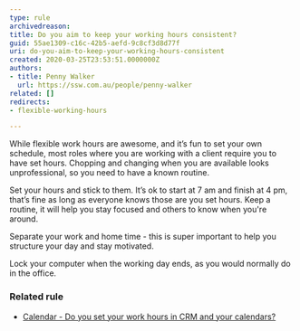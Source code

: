 ```yaml
---
type: rule
archivedreason: 
title: Do you aim to keep your working hours consistent?
guid: 55ae1309-c16c-42b5-aefd-9c8cf3d8d77f
uri: do-you-aim-to-keep-your-working-hours-consistent
created: 2020-03-25T23:53:51.0000000Z
authors:
- title: Penny Walker
  url: https://ssw.com.au/people/penny-walker
related: []
redirects:
- flexible-working-hours

---
```


While flexible work hours are awesome, and it’s fun to set your own schedule, most roles where you are working with a client require you to have set hours. Chopping and changing when you are available looks unprofessional, so you need to have a known routine.

Set your hours and stick to them. It’s ok to start at 7 am and finish at 4 pm, that’s fine as long as everyone knows those are you set hours. Keep a routine, it will help you stay focused and others to know when you're around.

<!--endintro-->

Separate your work and home time - this is super important to help you structure your day and stay motivated.

Lock your computer when the working day ends, as you would normally do in the office.

### Related rule


* [Calendar - Do you set your work hours in CRM and your calendars?](/calendar-do-you-set-your-work-hours-in-your-calendars)
